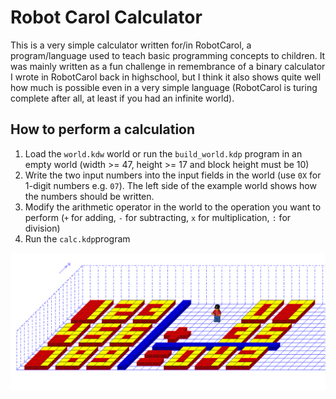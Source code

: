 # Robot Carol Calculator
This is a very simple calculator written for/in RobotCarol, a program/language used to teach basic programming concepts to children. It was mainly written as a fun challenge in remembrance of a binary calculator I wrote in RobotCarol back in highschool, but I think it also shows quite well how much is possible even in a very simple language (RobotCarol is turing complete after all, at least if you had an infinite world).

## How to perform a calculation
1. Load the `world.kdw` world or run the `build_world.kdp` program in an empty world (width >= 47, height >= 17 and block height must be 10)
2. Write the two input numbers into the input fields in the world (use `0X` for 1-digit numbers e.g. `07`). The left side of the example world shows how the numbers should be written.
3. Modify the arithmetic operator in the world to the operation you want to perform (`+` for adding, `-` for subtracting, `x` for multiplication, `:` for division)
4. Run the `calc.kdp`program

![Example of the calculator world after a calculation](example.png)
